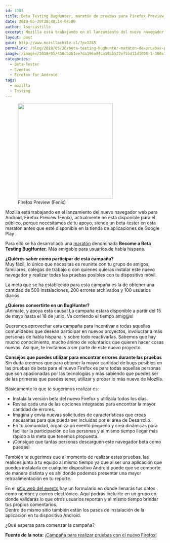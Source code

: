 ```yaml
---
id: 1285
title: Beta Testing BugHunter, maratón de pruebas para Firefox Preview (Fenix)
date: 2019-05-20T20:48:14-04:00
author: lourcastillo
excerpt: Mozilla está trabajando en el lanzamiento del nuevo navegador web para Android, Firefox Preview (Fenix), actualmente no está disponible para el público. Requerimos de tu ayuda, siendo un beta-tester.
layout: post
guid: http://www.mozillachile.cl/?p=1285
permalink: /blog/2019/05/20/beta-testing-bughunter-maraton-de-pruebas-para-firefox-preview-fenix/
image: /images/2019/05/450cb361ee7da396a94ca19b5522ef55d11d1008-1-300x165.jpeg
categories:
  - Beta-Tester
  - Eventos
  - Firefox for Android
tags:
  - mozilla
  - Testing
---
```

<div class="wp-block-image">
  <figure class="alignleft is-resized"><img src="/images/2019/05/ff-preview-600x600.png" alt="" class="wp-image-1290" width="300" height="300" srcset="/images/2019/05/ff-preview-600x600.png 600w, /images/2019/05/ff-preview-150x150.png 150w, /images/2019/05/ff-preview-300x300.png 300w, /images/2019/05/ff-preview-768x768.png 768w, /images/2019/05/ff-preview-1000x1000.png 1000w, /images/2019/05/ff-preview.png 1024w" sizes="(max-width: 300px) 100vw, 300px" /><figcaption>Firefox Preview (Fenix)</figcaption></figure>
</div>

Mozilla está trabajando en el lanzamiento del nuevo navegador web para Android, Firefox Preview (Fenix), actualmente no está disponible para el público, porque necesitamos de tu apoyo, siendo un beta-tester en esta maratón antes que esté disponible en la tienda de aplicaciones de Google Play .

Para ello se ha desarrollado una [maratón](https://events.mozilla.org/becomeabetatestingbughunter) denominada **Become a Beta Testing BugHunter.** Más amigable para usuarios de habla hispana.

**¿Quiéres saber como participar de esta campaña?**  
Muy fácil, lo único que necesitas es reunirte con tu grupo de amigos, familiares, colegas de trabajo o con quienes quieras instalar este nuevo navegador y realizar todas las pruebas posibles con tu dispositivo móvil.

La meta que se ha establecido para esta campaña es la de obtener una cantidad de 500 instalaciones, 200 errores archivados y 100 usuarios diarios.

**¿Quieres convertirte en un BugHunter?**  
¡Anímate, y apoya esta causa! La campaña estará disponible a partir del 15 de mayo hasta el 18 de junio. Va corriendo el tiempo amig@s!

Queremos aprovechar esta campaña para incentivar a todas aquellas comunidades que desean participar en nuevos proyectos, involucrar a más personas de habla hispana, y sobre todo reactivarlas. Sabemos que hay mucho conocimiento, mucho ánimo de voluntarios que quieren hacer cosas nuevas. Así que, te invitamos a ser parte de este nuevo proyecto.

**Consejos que puedes utilizar para encontrar errores durante las pruebas**  
Sin duda creemos que para obtener la mayor cantidad de bugs posibles en las pruebas de beta para el nuevo Firefox es para todas aquellas personas que son apasionadas por las tecnologías y más sabiendo que puedes ser de las primeras que puedes tener, utilizar y probar lo más nuevo de Mozilla.

Básicamente lo que te sugerimos realizar es:

  * Instala la versión beta del nuevo Firefox y utilízala todos los días.
  * Revisa cada una de las opciones integradas para encontrar la mayor cantidad de errores.
  * Imagina y envía nuevas solicitudes de características que creas necesarias para que pueda ser incluidas por el área de Desarrollo.
  * En tu comunidad, organiza un evento pequeño y crea dinámicas para facilitar la participación de las personas y al mismo tiempo llegar más rápido a la meta que tenemos propuesta.
  * ¡Consigue que tantas personas descarguen este navegador beta como puedas!

También te sugerimos que al momento de realizar estas pruebas, las realices junto a tu equipo al mismo tiempo ya que al ser una aplicación que puedes instalarla en cualquier dispositivo Android puede que se comporte de manera distinta y es ahí donde podemos presentar una mayor retroalimentación en tu reporte.

En el [sitio web del evento](https://events.mozilla.org/becomeabetatestingbughunter) hay un formulario en donde llenarás tus datos como nombre y correo electrónico. Aquí podrás incluirte en un grupo en donde validarás lo que otros usuarios reportan y al mismo tiempo brindar tus propios comentarios.  
Dentro de mismo sitio también están los pasos de instalación de la aplicación en tu dispositivo Android.

¿Qué esperas para comenzar la campaña?

**Fuente de la nota:** [¡Campaña para realizar pruebas con el nuevo Firefox!](https://foro.mozilla-hispano.org/t/campana-para-realizar-pruebas-con-el-nuevo-firefox/24405)